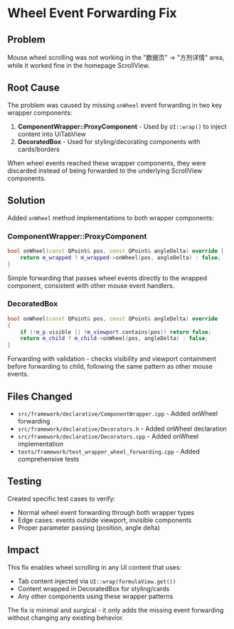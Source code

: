 # Wheel Event Forwarding Fix

## Problem
Mouse wheel scrolling was not working in the "数据页" → "方剂详情" area, while it worked fine in the homepage ScrollView.

## Root Cause
The problem was caused by missing `onWheel` event forwarding in two key wrapper components:

1. **ComponentWrapper::ProxyComponent** - Used by `UI::wrap()` to inject content into UiTabView
2. **DecoratedBox** - Used for styling/decorating components with cards/borders

When wheel events reached these wrapper components, they were discarded instead of being forwarded to the underlying ScrollView components.

## Solution
Added `onWheel` method implementations to both wrapper components:

### ComponentWrapper::ProxyComponent
```cpp
bool onWheel(const QPoint& pos, const QPoint& angleDelta) override { 
    return m_wrapped ? m_wrapped->onWheel(pos, angleDelta) : false; 
}
```

Simple forwarding that passes wheel events directly to the wrapped component, consistent with other mouse event handlers.

### DecoratedBox
```cpp
bool onWheel(const QPoint& pos, const QPoint& angleDelta) override
{
    if (!m_p.visible || !m_viewport.contains(pos)) return false;
    return m_child ? m_child->onWheel(pos, angleDelta) : false;
}
```

Forwarding with validation - checks visibility and viewport containment before forwarding to child, following the same pattern as other mouse events.

## Files Changed
- `src/framework/declarative/ComponentWrapper.cpp` - Added onWheel forwarding
- `src/framework/declarative/Decorators.h` - Added onWheel declaration  
- `src/framework/declarative/Decorators.cpp` - Added onWheel implementation
- `tests/framework/test_wrapper_wheel_forwarding.cpp` - Added comprehensive tests

## Testing
Created specific test cases to verify:
- Normal wheel event forwarding through both wrapper types
- Edge cases: events outside viewport, invisible components
- Proper parameter passing (position, angle delta)

## Impact
This fix enables wheel scrolling in any UI content that uses:
- Tab content injected via `UI::wrap(formulaView.get())`
- Content wrapped in DecoratedBox for styling/cards  
- Any other components using these wrapper patterns

The fix is minimal and surgical - it only adds the missing event forwarding without changing any existing behavior.